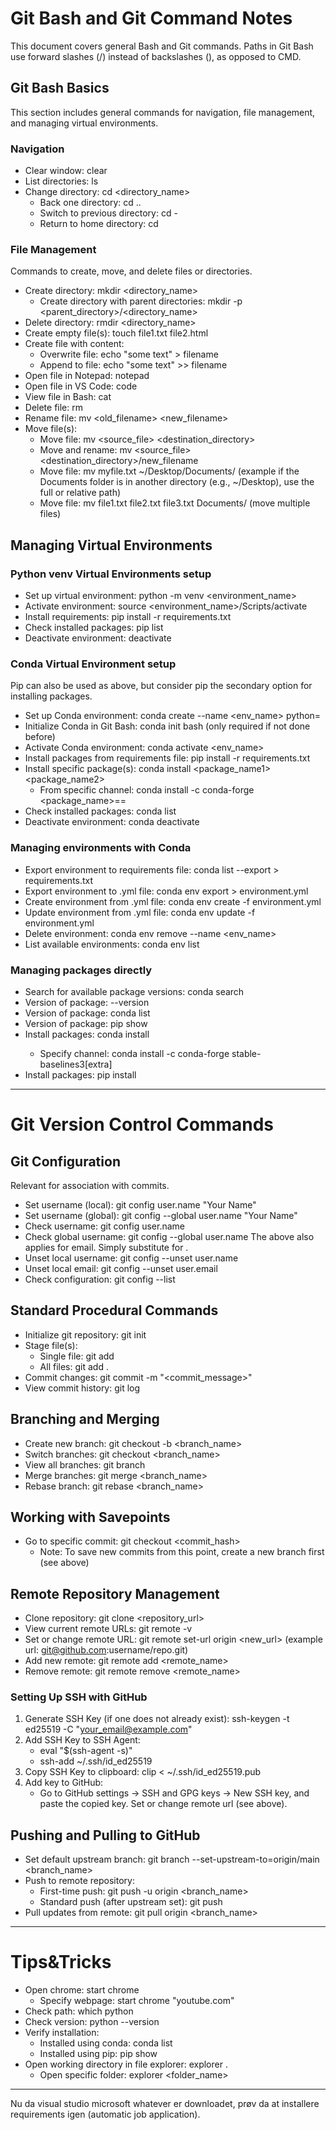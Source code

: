# Git Bash and Git Command Notes

This document covers general Bash and Git commands. Paths in Git Bash use forward slashes (/) instead of backslashes (\), as opposed to CMD.

## Git Bash Basics
This section includes general commands for navigation, file management, and managing virtual environments.

### Navigation
- Clear window: clear
- List directories: ls
- Change directory: cd <directory_name>
  - Back one directory: cd ..
  - Switch to previous directory: cd -
  - Return to home directory: cd

### File Management
Commands to create, move, and delete files or directories.

- Create directory: mkdir <directory_name>
  - Create directory with parent directories: mkdir -p <parent_directory>/<directory_name>
- Delete directory: rmdir <directory_name>
- Create empty file(s): touch file1.txt file2.html
- Create file with content:
  - Overwrite file: echo "some text" > filename
  - Append to file: echo "some text" >> filename
- Open file in Notepad: notepad <filename>
- Open file in VS Code: code <filename>
- View file in Bash: cat <filename>
- Delete file: rm <filename>
- Rename file: mv <old_filename> <new_filename>
- Move file(s):
  - Move file: mv <source_file> <destination_directory>
  - Move and rename: mv <source_file> <destination_directory>/new_filename
  - Move file: mv myfile.txt ~/Desktop/Documents/ (example if the Documents folder is in another directory (e.g., ~/Desktop), use the full or relative path)
  - Move file: mv file1.txt file2.txt file3.txt Documents/ (move multiple files)

## Managing Virtual Environments

### Python venv Virtual Environments setup
- Set up virtual environment: python -m venv <environment_name>
- Activate environment: source <environment_name>/Scripts/activate
- Install requirements: pip install -r requirements.txt
- Check installed packages: pip list
- Deactivate environment: deactivate

### Conda Virtual Environment setup
Pip can also be used as above, but consider pip the secondary option for installing packages.
- Set up Conda environment: conda create --name <env_name> python=<version>
- Initialize Conda in Git Bash: conda init bash (only required if not done before)
- Activate Conda environment: conda activate <env_name>
- Install packages from requirements file: pip install -r requirements.txt
- Install specific package(s): conda install <package_name1> <package_name2>
  - From specific channel: conda install -c conda-forge <package_name>==<version>
- Check installed packages: conda list
- Deactivate environment: conda deactivate

### Managing environments with Conda
- Export environment to requirements file: conda list --export > requirements.txt
- Export environment to .yml file: conda env export > environment.yml
- Create environment from .yml file: conda env create -f environment.yml
- Update environment from .yml file: conda env update -f environment.yml
- Delete environment: conda env remove --name <env_name>
- List available environments: conda env list

### Managing packages directly
- Search for available package versions: conda search <package>
- Version of package: <package> --version
- Version of package: conda list <package>
- Version of package: pip show <package>
- Install packages: conda install <package>
  - Specify channel: conda install -c conda-forge stable-baselines3[extra]
- Install packages: pip install <package>

---

# Git Version Control Commands

## Git Configuration
Relevant for association with commits.
- Set username (local): git config user.name "Your Name"
- Set username (global): git config --global user.name "Your Name"
- Check username: git config user.name
- Check global username: git config --global user.name
The above also applies for email. Simply substitute <name> for <email>.
- Unset local username: git config --unset user.name
- Unset local email: git config --unset user.email
- Check configuration: git config --list


## Standard Procedural Commands
- Initialize git repository: git init
- Stage file(s): 
  - Single file: git add <filename>
  - All files: git add .
- Commit changes: git commit -m "<commit_message>"
- View commit history: git log

## Branching and Merging
- Create new branch: git checkout -b <branch_name>
- Switch branches: git checkout <branch_name>
- View all branches: git branch
- Merge branches: git merge <branch_name>
- Rebase branch: git rebase <branch_name>

## Working with Savepoints
- Go to specific commit: git checkout <commit_hash>
  - Note: To save new commits from this point, create a new branch first (see above)

## Remote Repository Management
- Clone repository: git clone <repository_url>
- View current remote URLs: git remote -v
- Set or change remote URL: git remote set-url origin <new_url> (example url: git@github.com:username/repo.git) 
- Add new remote: git remote add <remote_name> <url>
- Remove remote: git remote remove <remote_name>

### Setting Up SSH with GitHub
1. Generate SSH Key (if one does not already exist): ssh-keygen -t ed25519 -C "your_email@example.com"
2. Add SSH Key to SSH Agent:
   - eval "$(ssh-agent -s)"
   - ssh-add ~/.ssh/id_ed25519
3. Copy SSH Key to clipboard: clip < ~/.ssh/id_ed25519.pub
4. Add key to GitHub:
   - Go to GitHub settings → SSH and GPG keys → New SSH key, and paste the copied key.
Set or change remote url (see above).

## Pushing and Pulling to GitHub
- Set default upstream branch: git branch --set-upstream-to=origin/main <branch_name>
- Push to remote repository:
  - First-time push: git push -u origin <branch_name>
  - Standard push (after upstream set): git push
- Pull updates from remote: git pull origin <branch_name>

---

# Tips&Tricks

- Open chrome: start chrome
  - Specify webpage: start chrome "youtube.com"
- Check path: which python
- Check version: python --version
- Verify installation:
  - Installed using conda: conda list <package>
  - Installed using pip: pip show <package>
- Open working directory in file explorer: explorer .
  - Open specific folder: explorer <folder_name>

---

Nu da visual studio microsoft whatever er downloadet, prøv da at installere requirements igen (automatic job application).